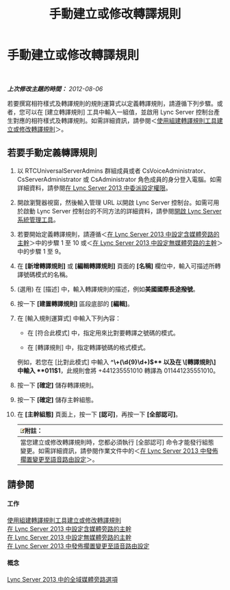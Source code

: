 ﻿---
title: 手動建立或修改轉譯規則
TOCTitle: 手動建立或修改轉譯規則
ms:assetid: 049d1db3-af58-48c5-be89-52e1d068a4bd
ms:mtpsurl: https://technet.microsoft.com/zh-tw/library/Gg398099(v=OCS.15)
ms:contentKeyID: 49289947
ms.date: 08/10/2015
mtps_version: v=OCS.15
ms.translationtype: HT
---

# 手動建立或修改轉譯規則

 

_**上次修改主題的時間：** 2012-08-06_

若要撰寫相符樣式及轉譯規則的規則運算式以定義轉譯規則，請遵循下列步驟。或者，您可以在 \[建立轉譯規則\] 工具中輸入一組值，並啟用 Lync Server 控制台產生對應的相符樣式及轉譯規則。如需詳細資訊，請參閱＜[使用組建轉譯規則工具建立或修改轉譯規則](lync-server-2013-create-or-modify-a-translation-rule-by-using-the-build-a-translation-rule-tool.md)＞。

## 若要手動定義轉譯規則

1.  以 RTCUniversalServerAdmins 群組成員或者 CsVoiceAdministrator、CsServerAdministrator 或 CsAdministrator 角色成員的身分登入電腦。如需詳細資料，請參閱[在 Lync Server 2013 中委派設定權限](lync-server-2013-delegate-setup-permissions.md)。

2.  開啟瀏覽器視窗，然後輸入管理 URL 以開啟 Lync Server 控制台。如需可用於啟動 Lync Server 控制台的不同方法的詳細資料，請參閱[開啟 Lync Server 系統管理工具](lync-server-2013-open-lync-server-administrative-tools.md)。

3.  若要開始定義轉譯規則，請遵循＜[在 Lync Server 2013 中設定含媒體旁路的主幹](lync-server-2013-configure-a-trunk-with-media-bypass.md)＞中的步驟 1 至 10 或＜[在 Lync Server 2013 中設定無媒體旁路的主幹](lync-server-2013-configure-a-trunk-without-media-bypass.md)＞中的步驟 1 至 9。

4.  在 **\[新增轉譯規則\]** 或 **\[編輯轉譯規則\]** 頁面的 **\[名稱\]** 欄位中，輸入可描述所轉譯號碼模式的名稱。

5.  (選用) 在 \[描述\] 中，輸入轉譯規則的描述，例如**美國國際長途撥號**。

6.  按一下 **\[建置轉譯規則\]** 區段底部的 **\[編輯\]**。

7.  在 \[輸入規則運算式\] 中輸入下列內容：
    
      - 在 \[符合此模式\] 中，指定用來比對要轉譯之號碼的模式。
    
      - 在 \[轉譯規則\] 中，指定轉譯號碼的格式模式。
    
    例如，若您在 \[比對此模式\] 中輸入 **^\\+(\\d{9}\\d+)$** 以及在 \[轉譯規則\] 中輸入 **011$1**，此規則會將 +441235551010 轉譯為 011441235551010。

8.  按一下 **\[確定\]** 儲存轉譯規則。

9.  按一下 **\[確定\]** 儲存主幹組態。

10. 在 **\[主幹組態\]** 頁面上，按一下 **\[認可\]**，再按一下 **\[全部認可\]**。
    
    <table>
    <thead>
    <tr class="header">
    <th><img src="images/Gg398811.note(OCS.15).gif" title="note" alt="note" />附註：</th>
    </tr>
    </thead>
    <tbody>
    <tr class="odd">
    <td>當您建立或修改轉譯規則時，您都必須執行 [全部認可] 命令才能發行組態變更。如需詳細資訊，請參閱作業文件中的＜<a href="lync-server-2013-publish-pending-changes-to-the-voice-routing-configuration.md">在 Lync Server 2013 中發佈擱置變更至語音路由設定</a>＞。</td>
    </tr>
    </tbody>
    </table>


## 請參閱

#### 工作

[使用組建轉譯規則工具建立或修改轉譯規則](lync-server-2013-create-or-modify-a-translation-rule-by-using-the-build-a-translation-rule-tool.md)  
[在 Lync Server 2013 中設定含媒體旁路的主幹](lync-server-2013-configure-a-trunk-with-media-bypass.md)  
[在 Lync Server 2013 中設定無媒體旁路的主幹](lync-server-2013-configure-a-trunk-without-media-bypass.md)  
[在 Lync Server 2013 中發佈擱置變更至語音路由設定](lync-server-2013-publish-pending-changes-to-the-voice-routing-configuration.md)  

#### 概念

[Lync Server 2013 中的全域媒體旁路選項](lync-server-2013-global-media-bypass-options.md)

